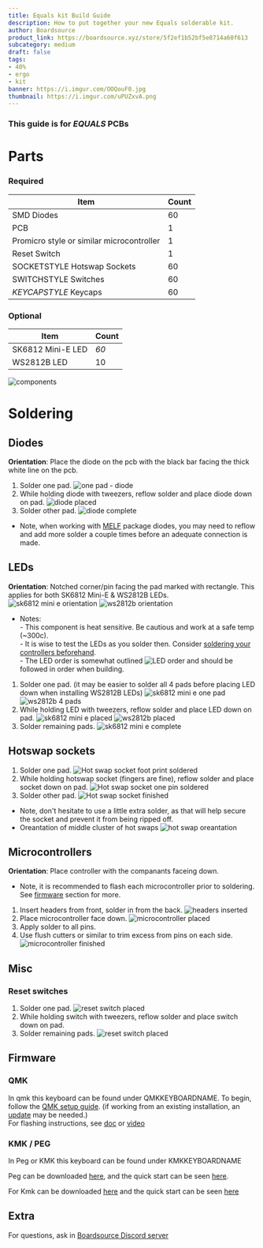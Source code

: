 ```yaml
---
title: Equals kit Build Guide
description: How to put together your new Equals solderable kit.
author: Boardsource
product_link: https://boardsource.xyz/store/5f2ef1b52bf5e8714a60f613
subcategory: medium
draft: false
tags: 
- 40%
- ergo
- kit
banner: https://i.imgur.com/OOQouF0.jpg
thumbnail: https://i.imgur.com/uPUZxvA.png
---
```

### This guide is for *EQUALS* PCBs
# Parts
### Required 
| Item | Count |
|------|-------|
| SMD Diodes | 60 |
| PCB | 1 |
| Promicro style or similar microcontroller | 1 |
| Reset Switch | 1 | 
| SOCKETSTYLE Hotswap Sockets | 60 | 
| SWITCHSTYLE Switches | 60 | 
| *KEYCAPSTYLE* Keycaps | 60 |

### Optional 
| Item | Count | 
|------|-------|
| SK6812 Mini-E LED | *60* |
| WS2812B LED | 10 |
![components](https://i.imgur.com/8h2rClk.jpg)

# Soldering
## Diodes
**Orientation**: Place the diode on the pcb with the black bar facing the thick white line on the pcb.
1. Solder one pad.
![one pad - diode](https://i.imgur.com/ARJgn51.jpg)
2. While holding diode with tweezers, reflow solder and place diode down on pad.
![diode placed](https://i.imgur.com/ycIxaYC.jpg)
3. Solder other pad.
![diode complete](https://i.imgur.com/L9Bw86b.jpg)
- Note, when working with [MELF](https://en.wikipedia.org/wiki/Metal_electrode_leadless_face) package diodes,
you may need to reflow and add more solder a couple times before an adequate connection is made.

## LEDs
**Orientation**: Notched corner/pin facing the pad marked with rectangle. This applies for both SK6812 Mini-E & WS2812B LEDs.
![sk6812 mini e orientation](https://i.imgur.com/hcw94Po_d.jpg?maxwidth=520&shape=thumb&fidelity=high)
![ws2812b orientation](https://i.imgur.com/guu0UiP.jpgx)
- Notes: \
\- This component is heat sensitive. Be cautious and work at a safe temp (~300c). \
\- It is wise to test the LEDs as you solder then. Consider [soldering your controllers beforehand](#microcontrollers). \
\- The LED order is somewhat outlined ![LED order](LEDORDERIMG) and should be followed in order when building.
1. Solder one pad. (it may be easier to solder all 4 pads before placing LED down when installing WS2812B LEDs)
![sk6812 mini e one pad](https://i.imgur.com/CzNgJjl.jpg)
![ws2812b 4 pads](https://i.imgur.com/HNruR0N.jpg)
2. While holding LED with tweezers, reflow solder and place LED down on pad.
![sk6812 mini e placed](https://i.imgur.com/10rMG0j.jpg)
![ws2812b placed](https://i.imgur.com/v1z97ud.jpg)
3. Solder remaining pads.
![sk6812 mini e complete](https://i.imgur.com/cfytqak.jpg,https://i.imgur.com/SGx5Rxe.jpg)

## Hotswap sockets
1. Solder one pad.
![Hot swap socket foot print soldered](https://i.imgur.com/TvVu7mr.jpg)
2. While holding hotswap socket (fingers are fine), reflow solder and place socket down on pad.
![Hot swap socket one pin soldered](https://i.imgur.com/kVzCyZM.jpg)
3. Solder other pad.
![Hot swap socket finished](https://i.imgur.com/NIIgjbi.jpg)
- Note, don't hesitate to use a little extra solder, as that will help secure the socket and prevent it from being ripped off.
- Oreantation of middle cluster of hot swaps 
![hot swap oreantation](https://i.imgur.com/zOeROG9.jpg)

## Microcontrollers
**Orientation**: Place controller with the companants faceing down.
- Note, it is recommended to flash each microcontroller prior to soldering. See [firmware](#firmware) section for more.
1. Insert headers from front, solder in from the back.
![headers inserted](https://i.imgur.com/0LIcQwb.jpg)
2. Place microcontroller face down. 
![microcontroller placed](https://i.imgur.com/Z80g7oY.jpg)
3. Apply solder to all pins.
4. Use flush cutters or similar to trim excess from pins on each side.
![microcontroller finished](https://i.imgur.com/BZrXPIU.jpg)


## Misc
### Reset switches
1. Solder one pad.
![reset switch placed](https://i.imgur.com/wI6NdQN.jpg)
2. While holding switch with tweezers, reflow solder and place switch down on pad.
3. Solder remaining pads.
![reset switch placed](https://i.imgur.com/pBkpjSF.jpg)



## Firmware

### QMK
In qmk this keyboard can be found under QMKKEYBOARDNAME.
To begin, follow the [QMK setup guide](https://docs.qmk.fm/#/newbs_getting_started). (if working from an existing installation, an [update](https://docs.qmk.fm/#/newbs_git_using_your_master_branch?id=updating-your-master-branch) may be needed.) \
For flashing instructions, see [doc](https://docs.qmk.fm/#/newbs_flashing) or [video](https://www.youtube.com/watch?v=fuBJbdCFF0Q)

### KMK / PEG
In Peg or KMK this keyboard can be found under KMKKEYBOARDNAME

Peg can be downloaded [here](https://peg.software/), and the quick start can be seen [here](https://peg.software/docs/Peg_Client/#quick-start-and-testing).

For Kmk can be downloaded [here](https://github.com/KMKfw/kmk_firmware) and the quick start can be seen [here](http://kmkfw.io/docs/Getting_Started#tldr-quick-start-guide)



## Extra
For questions, ask in [Boardsource Discord server](https://discord.gg/5qpqbgaTYz)